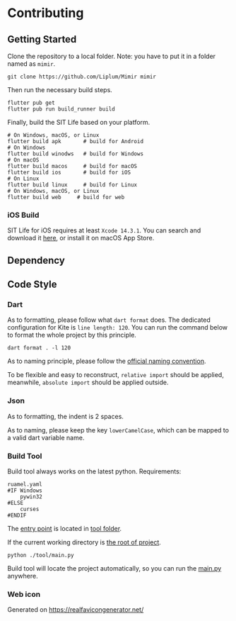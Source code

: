 # Contributing

## Getting Started

Clone the repository to a local folder.
Note: you have to put it in a folder named as `mimir`.

``` shell
git clone https://github.com/Liplum/Mimir mimir
```

Then run the necessary build steps.

``` shell
flutter pub get
flutter pub run build_runner build
```

Finally, build the SIT Life based on your platform.

```shell
# On Windows, macOS, or Linux
flutter build apk       # build for Android
# On Windows
flutter build winodws   # build for Windows
# On macOS
flutter build macos     # build for macOS
flutter build ios       # build for iOS
# On Linux
flutter build linux     # build for Linux
# On Windows, macOS, or Linux
flutter build web     # build for web
```

### iOS Build

SIT Life for iOS requires at least `Xcode 14.3.1`.
You can search and download it [here](https://developer.apple.com/download/all/?q=Xcode),
or install it on macOS App Store.

## Dependency

## Code Style

### Dart

As to formatting, please follow what `dart format` does.
The dedicated configuration for Kite is `line length: 120`.
You can run the command below to format the whole project by this principle.

```shell
dart format . -l 120
```

As to naming principle, please follow
the [official naming convention](https://dart.dev/guides/language/effective-dart/style).

To be flexible and easy to reconstruct,
`relative import` should be applied, meanwhile, `absolute import` should be applied outside.

### Json

As to formatting, the indent is 2 spaces.

As to naming, please keep the key `lowerCamelCase`,
which can be mapped to a valid dart variable name.

### Build Tool

Build tool always works on the latest python.
Requirements:

```
ruamel.yaml
#IF Windows
    pywin32
#ELSE
    curses
#ENDIF
```

The [entry point](/tool/main.py) is located in [tool folder](/tool).

If the current working directory is [the root of project](..).

```shell
python ./tool/main.py
```

Build tool will locate the project automatically,
so you can run the [main.py](/tool/main.py) anywhere.

### Web icon

Generated on https://realfavicongenerator.net/
